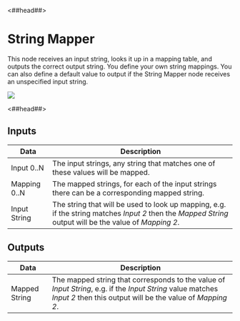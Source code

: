 <##head##>

# String Mapper

This node receives an input <span class="ndl-data">string</span>, looks it up in a mapping table, and outputs the correct output <span class="ndl-data">string</span>.
You define your own string mappings. You can also define a default value to output if the <span class="ndl-node">String Mapper</span> node receives an unspecified input <span class="ndl-data">string</span>.

<div class="ndl-image-with-background l">

![](/nodes/string-manipulation/string-mapper/string_mapper_node.png)

</div>

<##head##>

## Inputs

| Data                                       | Description                                                                                                                                             |
| ------------------------------------------ | ------------------------------------------------------------------------------------------------------------------------------------------------------- |
| <span class="ndl-data">Input 0..N</span>   | The input strings, any string that matches one of these values will be mapped.                                                                          |
| <span class="ndl-data">Mapping 0..N</span> | The mapped strings, for each of the input strings there can be a corresponding mapped string.                                                           |
| <span class="ndl-data">Input String</span> | The string that will be used to look up mapping, e.g. if the string matches _Input 2_ then the _Mapped String_ output will be the value of _Mapping 2_. |

## Outputs

| Data                                        | Description                                                                                                                                                              |
| ------------------------------------------- | ------------------------------------------------------------------------------------------------------------------------------------------------------------------------ |
| <span class="ndl-data">Mapped String</span> | The mapped string that corresponds to the value of _Input String_, e.g. if the _Input String_ value matches _Input 2_ then this output will be the value of _Mapping 2_. |
